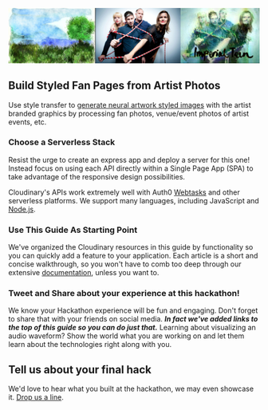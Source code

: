 ![](/assets/Imperial-styled.jpg)

## Build Styled Fan Pages from Artist Photos

Use style transfer to [generate neural artwork styled images](/presentation-and-responsive-image-delivery/turn-photos-to-art-with-style-transfer.md) with the artist branded graphics by processing fan photos, venue/event photos of artist events, etc.

### Choose a Serverless Stack

Resist the urge to create an express app and deploy a server for this one!  Instead focus on using each API directly within a Single Page App \(SPA\) to take advantage of the responsive design possibilities.

Cloudinary's APIs work extremely well with Auth0 [Webtasks](https://webtask.io) and other serverless platforms.  We support many languages, including JavaScript and [Node.js](https://cloudinary.com/documentation/node_integration).

### Use This Guide As Starting Point

We've organized the Cloudinary resources in this guide by functionality so you can quickly add a feature to your application. Each article is a short and concise walkthrough, so you won't have to comb too deep through our extensive [documentation](https://cloudinary.com/documentation), unless you want to.

### Tweet and Share about your experience at this hackathon!

We know your Hackathon experience will be fun and engaging.  Don't forget to share that with your friends on social media.   _**In fact we've added links to the top of this guide so you can do just that.**_ Learning about visualizing an audio waveform? Show the world what you are working on and let them learn about the technologies right along with you.

## Tell us about your final hack

We'd love to hear what you built at the hackathon, we may even showcase it.  [Drop us a line](mailto:Dan.Gilmore@cloudinary.com).

